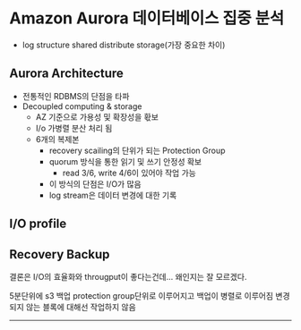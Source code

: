 # Amazon Aurora 데이터베이스 집중 분석

- log structure shared distribute storage(가장 중요한 차이)

## Aurora Architecture

- 전통적인 RDBMS의 단점을 타파
- Decoupled computing & storage
  - AZ 기준으로 가용성 및 확장성을 홗보
  - I/o 가병렬 분산 처리 됨
  - 6개의 복제본
    - recovery scailing의 단위가 되는 Protection Group
    - quorum 방식을 통한 읽기 및 쓰기 안정성 확보
      - read 3/6, write 4/6이 있어야 작업 가능
    - 이 방식의 단점은 I/O가 많음
    - log stream은 데이터 변경에 대한 기록

## I/O profile

## Recovery Backup

결론은 I/O의 효율화와 througput이 좋다는건데...
왜인지는 잘 모르겠다.

5분단위에 s3 백업
protection group단위로 이루어지고 백업이 병렬로 이루어짐
변경되지 않는 블록에 대해선 작업하지 않음

---
